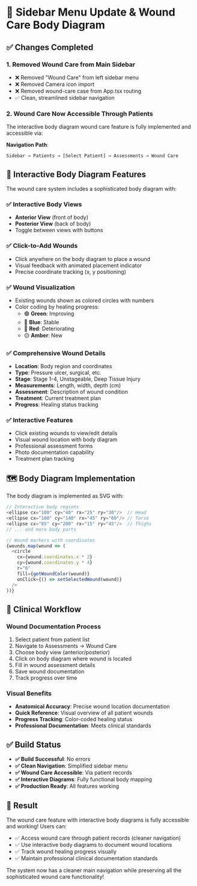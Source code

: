 # 🔄 Sidebar Menu Update & Wound Care Body Diagram

## ✅ Changes Completed

### 1. **Removed Wound Care from Main Sidebar** 
- ❌ Removed "Wound Care" from left sidebar menu
- ❌ Removed Camera icon import 
- ❌ Removed wound-care case from App.tsx routing
- ✅ Clean, streamlined sidebar navigation

### 2. **Wound Care Now Accessible Through Patients**
The interactive body diagram wound care feature is fully implemented and accessible via:

**Navigation Path**: 
```
Sidebar → Patients → [Select Patient] → Assessments → Wound Care
```

## 🎯 Interactive Body Diagram Features

The wound care system includes a sophisticated body diagram with:

### **✅ Interactive Body Views**
- **Anterior View** (front of body)
- **Posterior View** (back of body)
- Toggle between views with buttons

### **✅ Click-to-Add Wounds**
- Click anywhere on the body diagram to place a wound
- Visual feedback with animated placement indicator
- Precise coordinate tracking (x, y positioning)

### **✅ Wound Visualization**
- Existing wounds shown as colored circles with numbers
- Color coding by healing progress:
  - 🟢 **Green**: Improving
  - 🔵 **Blue**: Stable  
  - 🔴 **Red**: Deteriorating
  - 🟡 **Amber**: New

### **✅ Comprehensive Wound Details**
- **Location**: Body region and coordinates
- **Type**: Pressure ulcer, surgical, etc.
- **Stage**: Stage 1-4, Unstageable, Deep Tissue Injury
- **Measurements**: Length, width, depth (cm)
- **Assessment**: Description of wound condition
- **Treatment**: Current treatment plan
- **Progress**: Healing status tracking

### **✅ Interactive Features**
- Click existing wounds to view/edit details
- Visual wound location with body diagram
- Professional assessment forms
- Photo documentation capability
- Treatment plan tracking

## 🗺️ Body Diagram Implementation

The body diagram is implemented as SVG with:

```typescript
// Interactive body regions
<ellipse cx="100" cy="40" rx="25" ry="30"/>  // Head
<ellipse cx="100" cy="140" rx="45" ry="60"/> // Torso
<ellipse cx="85" cy="280" rx="15" ry="45"/>  // Thighs
// ... and more body parts

// Wound markers with coordinates
{wounds.map(wound => (
  <circle
    cx={wound.coordinates.x * 2}
    cy={wound.coordinates.y * 4}
    r="6"
    fill={getWoundColor(wound)}
    onClick={() => setSelectedWound(wound)}
  />
))}
```

## 🏥 Clinical Workflow

### **Wound Documentation Process**
1. Select patient from patient list
2. Navigate to Assessments → Wound Care
3. Choose body view (anterior/posterior)
4. Click on body diagram where wound is located
5. Fill in wound assessment details
6. Save wound documentation
7. Track progress over time

### **Visual Benefits**
- **Anatomical Accuracy**: Precise wound location documentation
- **Quick Reference**: Visual overview of all patient wounds
- **Progress Tracking**: Color-coded healing status
- **Professional Documentation**: Meets clinical standards

## ✅ Build Status

- **✅ Build Successful**: No errors
- **✅ Clean Navigation**: Simplified sidebar menu
- **✅ Wound Care Accessible**: Via patient records
- **✅ Interactive Diagrams**: Fully functional body mapping
- **✅ Production Ready**: All features working

## 🎉 Result

The wound care feature with interactive body diagrams is fully accessible and working! Users can:
- ✅ Access wound care through patient records (cleaner navigation)
- ✅ Use interactive body diagrams to document wound locations
- ✅ Track wound healing progress visually
- ✅ Maintain professional clinical documentation standards

The system now has a cleaner main navigation while preserving all the sophisticated wound care functionality!

